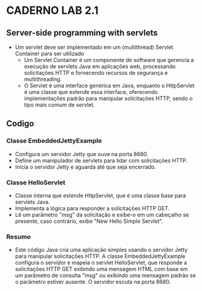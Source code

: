 # CADERNO LAB 2.1

## Server-side programming with servlets
 - Um servlet deve ser implementado em um (multithread) Servlet Container para ser utilizado
    - Um Servlet Container é um componente de software que gerencia a execução de servlets Java em aplicações web, processando solicitações HTTP e fornecendo recursos de segurança e multithreading.
    - O Servlet é uma interface genérica em Java, enquanto o HttpServlet é uma classe que estende essa interface, oferecendo implementações padrão para manipular solicitações HTTP, sendo o tipo mais comum de servlet.

## Codigo

### Classe EmbeddedJettyExample
 - Configura um servidor Jetty que ouve na porta 8680.
 - Define um manipulador de servlets para lidar com solicitações HTTP.
 - Inicia o servidor Jetty e aguarda até que seja encerrado.

### Classe HelloServlet
 - Classe interna que estende HttpServlet, que é uma classe base para servlets Java.
 - Implementa a lógica para responder a solicitações HTTP GET.
 - Lê um parâmetro "msg" da solicitação e exibe-o em um cabeçalho se presente, caso contrário, exibe "New Hello Simple Servlet".

### Resumo
 - Este código Java cria uma aplicação simples usando o servidor Jetty para manipular solicitações HTTP. A classe EmbeddedJettyExample configura o servidor e mapeia o servlet HelloServlet, que responde a solicitações HTTP GET exibindo uma mensagem HTML com base em um parâmetro de consulta "msg" ou exibindo uma mensagem padrão se o parâmetro estiver ausente. O servidor escuta na porta 8680.